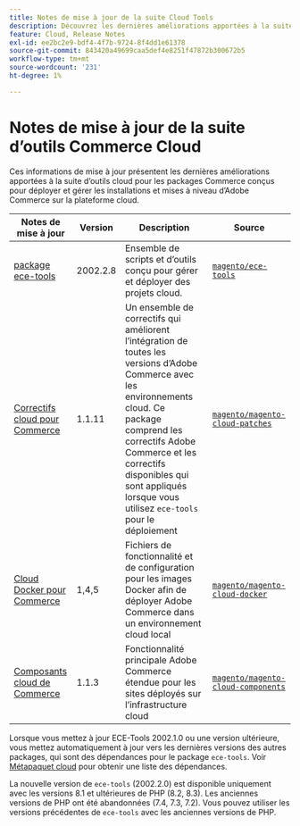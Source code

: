 ```yaml
---
title: Notes de mise à jour de la suite Cloud Tools
description: Découvrez les dernières améliorations apportées à la suite d’outils cloud pour Adobe Commerce.
feature: Cloud, Release Notes
exl-id: ee2bc2e9-bdf4-4f7b-9724-8f4dd1e61378
source-git-commit: 843420a49699caa5def4e8251f47872b300672b5
workflow-type: tm+mt
source-wordcount: '231'
ht-degree: 1%

---
```


# Notes de mise à jour de la suite d’outils Commerce Cloud

Ces informations de mise à jour présentent les dernières améliorations apportées à la suite d’outils cloud pour les packages Commerce conçus pour déployer et gérer les installations et mises à niveau d’Adobe Commerce sur la plateforme cloud.

| Notes de mise à jour | Version | Description | Source |
| ----------------- |----------| ---------------------------------------- | --------------------------- |
| [package ece-tools](ece-tools-package.md) | 2002.2.8 | Ensemble de scripts et d’outils conçu pour gérer et déployer des projets cloud. | [`magento/ece-tools`](https://github.com/magento/ece-tools/tree/2002.2.8) |
| [Correctifs cloud pour Commerce](cloud-patches.md) | 1.1.11 | Un ensemble de correctifs qui améliorent l’intégration de toutes les versions d’Adobe Commerce avec les environnements cloud. Ce package comprend les correctifs Adobe Commerce et les correctifs disponibles qui sont appliqués lorsque vous utilisez `ece-tools` pour le déploiement | [`magento/magento-cloud-patches`](https://github.com/magento/magento-cloud-patches/tree/1.1.11) |
| [ Cloud Docker pour Commerce ](cloud-docker.md) | 1,4,5 | Fichiers de fonctionnalité et de configuration pour les images Docker afin de déployer Adobe Commerce dans un environnement cloud local | [`magento/magento-cloud-docker`](https://github.com/magento/magento-cloud-docker/tree/1.4.5) |
| [Composants cloud de Commerce](cloud-components.md) | 1.1.3 | Fonctionnalité principale Adobe Commerce étendue pour les sites déployés sur l’infrastructure cloud | [`magento/magento-cloud-components`](https://github.com/magento/magento-cloud-components/tree/1.1.3) |

Lorsque vous mettez à jour ECE-Tools 2002.1.0 ou une version ultérieure, vous mettez automatiquement à jour vers les dernières versions des autres packages, qui sont des dépendances pour le package `ece-tools`. Voir [Métapaquet cloud](../development/overview.md#cloud-metapackage) pour obtenir une liste des dépendances.

La nouvelle version de `ece-tools` (2002.2.0) est disponible uniquement avec les versions 8.1 et ultérieures de PHP (8.2, 8.3). Les anciennes versions de PHP ont été abandonnées (7.4, 7.3, 7.2). Vous pouvez utiliser les versions précédentes de `ece-tools` avec les anciennes versions de PHP.

